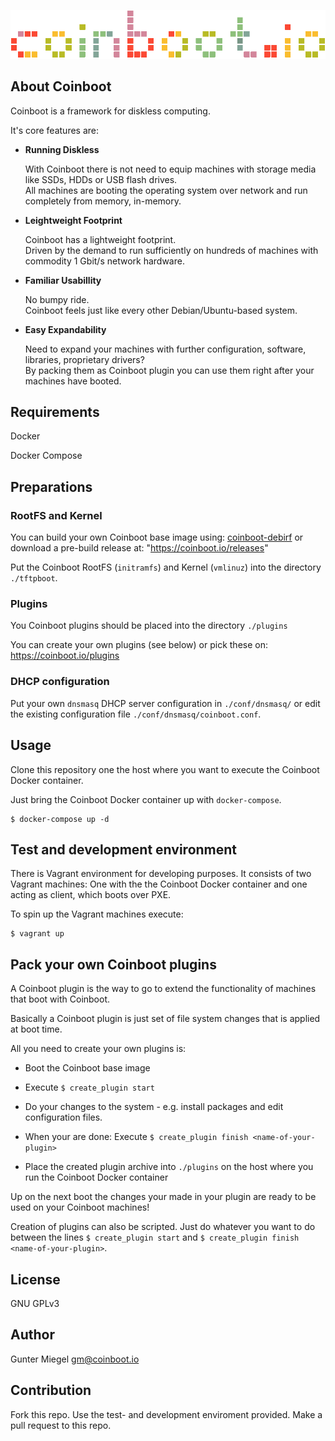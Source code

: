 ![Logo of Coinboot](coinboot.png)

## About Coinboot

Coinboot is a framework for diskless computing. 


It's core features are:

* **Running Diskless**

  With Coinboot there is not need to equip machines with storage media like SSDs, HDDs or USB flash drives.  
  All machines are booting the operating system over network and run completely from memory, in-memory.


* **Leightweight Footprint**

  Coinboot has a lightweight footprint.  
  Driven by the demand to run sufficiently on hundreds of machines with commodity 1 Gbit/s network hardware.


* **Familiar Usabillity**

  No bumpy ride.  
  Coinboot feels just like every other Debian/Ubuntu-based system. 


* **Easy Expandability**

  Need to expand your machines with further configuration, software, libraries, proprietary drivers?  
  By packing them as Coinboot plugin you can use them right after your machines have booted.

## Requirements

Docker

Docker Compose

## Preparations

### RootFS and Kernel

You can build your own Coinboot base image using: [coinboot-debirf](https://github.com/frzb/coinboot-debirf) or download a pre-build release at: "https://coinboot.io/releases"

Put the Coinboot RootFS (`initramfs`) and Kernel (`vmlinuz`) into the directory `./tftpboot`.

### Plugins

You Coinboot plugins should be placed into  the directory `./plugins`

You can create your own plugins (see below) or pick these on: https://coinboot.io/plugins

### DHCP configuration

Put your own `dnsmasq` DHCP server configuration in `./conf/dnsmasq/` or edit the existing configuration file `./conf/dnsmasq/coinboot.conf`.

## Usage

Clone this repository one the host where you want to execute the Coinboot Docker container.

Just bring the Coinboot Docker container up with `docker-compose`.

```
$ docker-compose up -d
```

## Test and development environment

There is Vagrant environment for developing purposes.
It consists of two Vagrant machines: One with the the Coinboot Docker container and one acting as client, which boots over PXE.

To spin up the Vagrant machines execute:

```
$ vagrant up
```

## Pack your own Coinboot plugins

A Coinboot plugin is the way to go to extend the functionality of machines that boot with Coinboot.

Basically a Coinboot plugin is just set of file system changes that is applied at boot time.


All you need to create your own plugins is:

* Boot the Coinboot base image

* Execute `$ create_plugin start`

* Do your changes to the system - e.g. install packages and edit configuration files.

* When your are done: Execute `$ create_plugin finish <name-of-your-plugin>`

* Place the created plugin archive into `./plugins` on the host where you run the Coinboot Docker container

Up on the next boot the changes your made in your plugin are ready to be used on your Coinboot machines!

Creation of plugins can also be scripted. Just do whatever you want to do between the lines `$ create_plugin start` and `$ create_plugin finish <name-of-your-plugin>`.

## License

GNU GPLv3 

## Author

Gunter Miegel 
gm@coinboot.io

## Contribution

Fork this repo. Use the test- and development enviroment provided.
Make a pull request to this repo. 

